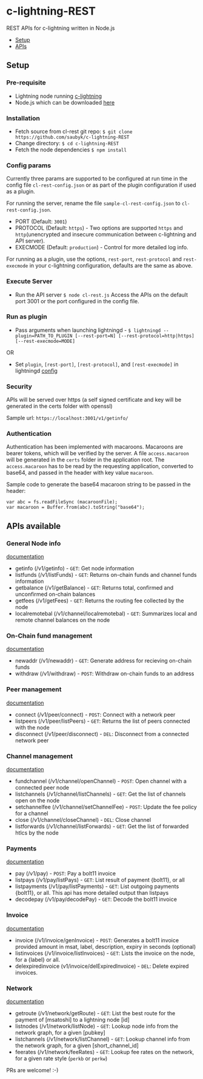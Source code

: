 # c-lightning-REST
REST APIs for c-lightning written in Node.js

* [Setup](#setup)
* [APIs](#apis)

## <a name="setup"></a>Setup
### Pre-requisite
* Lightning node running [c-lightning](https://github.com/ElementsProject/lightning)
* Node.js which can be downloaded [here](https://nodejs.org/en/download/)

### Installation
- Fetch source from cl-rest git repo:
`$ git clone https://github.com/saubyk/c-lightning-REST`
- Change directory:
`$ cd c-lightning-REST`
- Fetch the node dependencies
`$ npm install`

### Config params
Currently three params are supported to be configured at run time in the config file `cl-rest-config.json` or as part of the plugin configuration if used as a plugin.

For running the server, rename the file `sample-cl-rest-config.json` to `cl-rest-config.json`.
- PORT (Default: `3001`)
- PROTOCOL (Default: `https`) - Two options are supported `https` and `http`(unencrypted and insecure communication between c-lightning and API server).
- EXECMODE (Default: `production`) - Control for more detailed log info.

For running as a plugin, use the options, `rest-port`, `rest-protocol` and `rest-execmode` in your c-lightning configuration, defaults are the same as above.

### Execute Server
- Run the API server
`$ node cl-rest.js`
Access the APIs on the default port 3001 or the port configured in the config file.

### Run as plugin
- Pass arguments when launching lightningd - `$ lightningd --plugin=PATH_TO_PLUGIN [--rest-port=N] [--rest-protocol=http|https] [--rest-execmode=MODE]`

OR

- Set `plugin`, `[rest-port]`, `[rest-protocol]`, and `[rest-execmode]` in lightningd [config](https://github.com/ElementsProject/lightning/blob/master/doc/lightningd-config.5.md)

### Security
APIs will be served over https (a self signed certificate and key will be generated in the certs folder with openssl)

Sample url: `https://localhost:3001/v1/getinfo/`

### Authentication
Authentication has been implemented with macaroons. Macaroons are bearer tokens, which will be verified by the server.
A file `access.macaroon` will be generated in the `certs` folder in the application root.
The `access.macaroon` has to be read by the requesting application, converted to base64, and passed in the header with key value `macaroon`.

Sample code to generate the base64 macaroon string to be passed in the header:
```
var abc = fs.readFileSync (macaroonFile);
var macaroon = Buffer.from(abc).toString("base64");
```

## <a name="apis"></a>APIs available
### General Node info
[documentation](docs/generalnodeinfo.md)
- getinfo (/v1/getinfo) - `GET`: Get node information
- listfunds (/v1/listFunds) - `GET`: Returns on-chain funds and channel funds information
- getbalance (/v1/getBalance) - `GET`: Returns total, confirmed and unconfirmed on-chain balances
- getfees (/v1/getFees) - `GET`: Returns the routing fee collected by the node
- localremotebal (/v1/channel/localremotebal) - `GET`: Summarizes local and remote channel balances on the node
### On-Chain fund management
[documentation](docs/onchainfundmgmt.md)
- newaddr (/v1/newaddr) - `GET`: Generate address for recieving on-chain funds
- withdraw (/v1/withdraw) - `POST`: Withdraw on-chain funds to an address
### Peer management
[documentation](docs/peermgmt.md)
- connect (/v1/peer/connect) - `POST`: Connect with a network peer
- listpeers (/v1/peer/listPeers) - `GET`: Returns the list of peers connected with the node
- disconnect (/v1/peer/disconnect) - `DEL`: Disconnect from a connected network peer
### Channel management
[documentation](docs/channelmgmt.md)
- fundchannel (/v1/channel/openChannel) - `POST`: Open channel with a connected peer node
- listchannels (/v1/channel/listChannels) - `GET`: Get the list of channels open on the node
- setchannelfee (/v1/channel/setChannelFee) - `POST`: Update the fee policy for a channel
- close (/v1/channel/closeChannel) - `DEL`: Close channel
- listforwards (/v1/channel/listForwards) - `GET`: Get the list of forwarded htlcs by the node
### Payments
[documentation](docs/payments.md)
- pay (/v1/pay) - `POST`: Pay a bolt11 invoice
- listpays (/v1/pay/listPays) - `GET`: List result of payment {bolt11}, or all
- listpayments (/v1/pay/listPayments) - `GET`: List outgoing payments {bolt11}, or all. This api has more detailed output than listpays
- decodepay (/v1/pay/decodePay) - `GET`: Decode the bolt11 invoice
### Invoice
[documentation](docs/invoice.md)
- invoice (/v1/invoice/genInvoice) - `POST`: Generates a bolt11 invoice provided amount in msat, label, description, expiry in seconds (optional)
- listinvoices (/v1/invoice/listInvoices) - `GET`: Lists the invoice on the node, for a {label} or all.
- delexpiredinvoice (v1/invoice/delExpiredInvoice) - `DEL`: Delete expired invoices.
### Network
[documentation](docs/network.md)
- getroute (/v1/network/getRoute) - `GET`: List the best route for the payment of [msatoshi] to a lightning node [id]
- listnodes (/v1/network/listNode) - `GET`: Lookup node info from the network graph, for a given [pubkey]
- listchannels (/v1/network/listChannel) - `GET`: Lookup channel info from the network graph, for a given [short_channel_id]
- feerates (/v1/network/feeRates) - `GET`: Lookup fee rates on the network, for a given rate style (`perkb` or `perkw`)

PRs are welcome! :-)